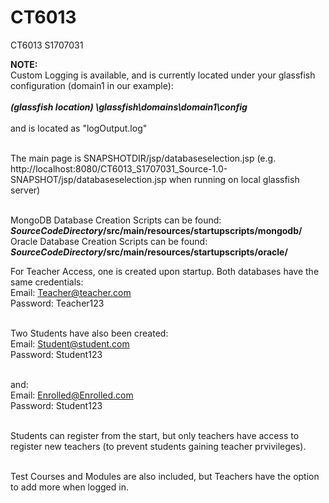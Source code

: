# CT6013
CT6013 S1707031

<b>NOTE:</b><br>
Custom Logging is available, and is currently located under your glassfish configuration (domain1 in our example): <br><br>
<i><b>(glassfish location) \glassfish\domains\domain1\config </b></i><br><br>
and is located as "logOutput.log" <br><br>

The main page is SNAPSHOTDIR/jsp/databaseselection.jsp (e.g. http://localhost:8080/CT6013_S1707031_Source-1.0-SNAPSHOT/jsp/databaseselection.jsp when running on local glassfish server) <br><br>

MongoDB Database Creation Scripts can be found: <b>*SourceCodeDirectory*/src/main/resources/startupscripts/mongodb/</b> <br/>
Oracle Database Creation Scripts can be found: <b>*SourceCodeDirectory*/src/main/resources/startupscripts/oracle/</b>

For Teacher Access, one is created upon startup. Both databases have the same credentials:<br/>
Email: Teacher@teacher.com <br/>
Password: Teacher123 <br/><br/>

Two Students have also been created: <br/>
Email: Student@student.com <br/>
Password: Student123 <br/><br/>

and: <br/>
Email: Enrolled@Enrolled.com <br/>
Password: Student123 <br/><br/>

Students can register from the start, but only teachers have access to register new teachers (to prevent students gaining teacher prvivileges). <br/><br/>

Test Courses and Modules are also included, but Teachers have the option to add more when logged in.
